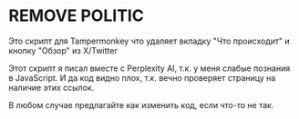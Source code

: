 # REMOVE POLITIC
Это скрипт для Tampermonkey что удаляет вкладку "Что происходит" и кнопку "Обзор" из X/Twitter

Этот скрипт я писал вместе с Perplexity AI, т.к. у меня слабые познания в JavaScript. 
И да код видно плох, т.к. вечно проверяет страницу на наличие этих ссылок. 

В любом случае предлагайте как изменить код, если что-то не так.
